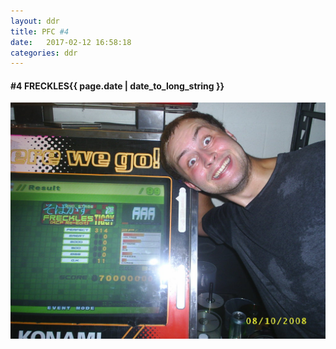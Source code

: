 ```yaml
---
layout: ddr
title: PFC #4
date:   2017-02-12 16:58:18
categories: ddr
---
```

#### **#4** FRECKLES<span class="pull-right">{{ page.date | date_to_long_string }}</span>
![](/images/pfc/4_freckles.jpg)
